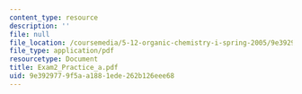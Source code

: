 ```yaml
---
content_type: resource
description: ''
file: null
file_location: /coursemedia/5-12-organic-chemistry-i-spring-2005/9e3929779f5aa1881ede262b126eee68_Exam2_Practice_a.pdf
file_type: application/pdf
resourcetype: Document
title: Exam2_Practice_a.pdf
uid: 9e392977-9f5a-a188-1ede-262b126eee68
---
```

